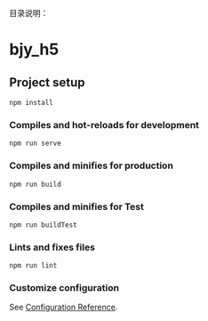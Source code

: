 
目录说明：
# bjy_h5

## Project setup
```
npm install
```

### Compiles and hot-reloads for development
```
npm run serve
```

### Compiles and minifies for production
```
npm run build
```

### Compiles and minifies for Test
```
npm run buildTest
```

### Lints and fixes files
```
npm run lint
```

### Customize configuration
See [Configuration Reference](https://cli.vuejs.org/config/).

    
        
